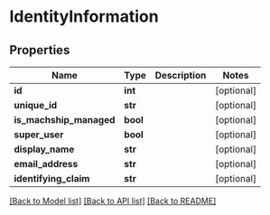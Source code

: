 # IdentityInformation

## Properties
Name | Type | Description | Notes
------------ | ------------- | ------------- | -------------
**id** | **int** |  | [optional] 
**unique_id** | **str** |  | [optional] 
**is_machship_managed** | **bool** |  | [optional] 
**super_user** | **bool** |  | [optional] 
**display_name** | **str** |  | [optional] 
**email_address** | **str** |  | [optional] 
**identifying_claim** | **str** |  | [optional] 

[[Back to Model list]](../README.md#documentation-for-models) [[Back to API list]](../README.md#documentation-for-api-endpoints) [[Back to README]](../README.md)

